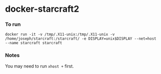 docker-starcraft2
=============

### To run
```
docker run -it -v /tmp/.X11-unix:/tmp/.X11-unix -v /home/joseph/starcraft:/starcraft/ -e DISPLAY=unix$DISPLAY --net=host --name starcraft starcraft
```

### Notes
You may need to run ```xhost +``` first.
